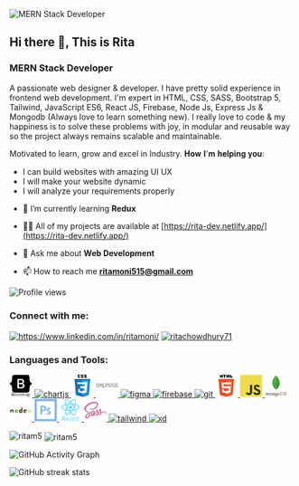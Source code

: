 ![MERN Stack Developer](https://media.istockphoto.com/id/1413761223/photo/young-asian-woman-watching-hologram-screens-business-technology.jpg?s=612x612&w=0&k=20&c=cpCEMZZl75d_s70VAuPqP4r-yu8vSoBv2LpvrEiH3Lg=)
## Hi there 👋, This is Rita
### MERN Stack Developer

A passionate web designer & developer. I have pretty solid experience in frontend web development.
I'm expert in HTML, CSS, SASS, Bootstrap 5, Tailwind, JavaScript ES6, React JS, Firebase, Node Js, Express Js & Mongodb (Always love to learn something new).
I really love to code & my happiness is to solve these problems with joy, in modular and reusable way so the project always remains scalable and maintainable.

Motivated to learn, grow and excel in Industry.
𝐇𝐨𝐰 𝐈'𝐦 𝐡𝐞𝐥𝐩𝐢𝐧𝐠 𝐲𝐨𝐮:
* I can build websites with amazing UI UX
* I will make your website dynamic
* I will analyze your requirements properly

- 🌱 I’m currently learning **Redux**

- 👨‍💻 All of my projects are available at [https://rita-dev.netlify.app/](https://rita-dev.netlify.app/)

- 💬 Ask me about **Web Development**

- 📫 How to reach me **ritamoni515@gmail.com**

![Profile views](https://gpvc.arturio.dev/RitaM5)  

<h3 align="left">Connect with me:</h3>
<p align="left">
<a href="https://linkedin.com/in/https://www.linkedin.com/in/ritamoni/" target="blank"><img align="center" src="https://raw.githubusercontent.com/rahuldkjain/github-profile-readme-generator/master/src/images/icons/Social/linked-in-alt.svg" alt="https://www.linkedin.com/in/ritamoni/" height="30" width="40" /></a>
<a href="https://instagram.com/ritachowdhury71" target="blank"><img align="center" src="https://raw.githubusercontent.com/rahuldkjain/github-profile-readme-generator/master/src/images/icons/Social/instagram.svg" alt="ritachowdhury71" height="30" width="40" /></a>
</p>

<h3 align="left">Languages and Tools:</h3>
<p align="left"> <a href="https://getbootstrap.com" target="_blank" rel="noreferrer"> <img src="https://raw.githubusercontent.com/devicons/devicon/master/icons/bootstrap/bootstrap-plain-wordmark.svg" alt="bootstrap" width="40" height="40"/> </a> <a href="https://www.chartjs.org" target="_blank" rel="noreferrer"> <img src="https://www.chartjs.org/media/logo-title.svg" alt="chartjs" width="40" height="40"/> </a> <a href="https://www.w3schools.com/css/" target="_blank" rel="noreferrer"> <img src="https://raw.githubusercontent.com/devicons/devicon/master/icons/css3/css3-original-wordmark.svg" alt="css3" width="40" height="40"/> </a> <a href="https://expressjs.com" target="_blank" rel="noreferrer"> <img src="https://raw.githubusercontent.com/devicons/devicon/master/icons/express/express-original-wordmark.svg" alt="express" width="40" height="40"/> </a> <a href="https://www.figma.com/" target="_blank" rel="noreferrer"> <img src="https://www.vectorlogo.zone/logos/figma/figma-icon.svg" alt="figma" width="40" height="40"/> </a> <a href="https://firebase.google.com/" target="_blank" rel="noreferrer"> <img src="https://www.vectorlogo.zone/logos/firebase/firebase-icon.svg" alt="firebase" width="40" height="40"/> </a> <a href="https://git-scm.com/" target="_blank" rel="noreferrer"> <img src="https://www.vectorlogo.zone/logos/git-scm/git-scm-icon.svg" alt="git" width="40" height="40"/> </a> <a href="https://www.w3.org/html/" target="_blank" rel="noreferrer"> <img src="https://raw.githubusercontent.com/devicons/devicon/master/icons/html5/html5-original-wordmark.svg" alt="html5" width="40" height="40"/> </a> <a href="https://developer.mozilla.org/en-US/docs/Web/JavaScript" target="_blank" rel="noreferrer"> <img src="https://raw.githubusercontent.com/devicons/devicon/master/icons/javascript/javascript-original.svg" alt="javascript" width="40" height="40"/> </a> <a href="https://www.mongodb.com/" target="_blank" rel="noreferrer"> <img src="https://raw.githubusercontent.com/devicons/devicon/master/icons/mongodb/mongodb-original-wordmark.svg" alt="mongodb" width="40" height="40"/> </a> <a href="https://nodejs.org" target="_blank" rel="noreferrer"> <img src="https://raw.githubusercontent.com/devicons/devicon/master/icons/nodejs/nodejs-original-wordmark.svg" alt="nodejs" width="40" height="40"/> </a> <a href="https://www.photoshop.com/en" target="_blank" rel="noreferrer"> <img src="https://raw.githubusercontent.com/devicons/devicon/master/icons/photoshop/photoshop-line.svg" alt="photoshop" width="40" height="40"/> </a> <a href="https://reactjs.org/" target="_blank" rel="noreferrer"> <img src="https://raw.githubusercontent.com/devicons/devicon/master/icons/react/react-original-wordmark.svg" alt="react" width="40" height="40"/> </a> <a href="https://sass-lang.com" target="_blank" rel="noreferrer"> <img src="https://raw.githubusercontent.com/devicons/devicon/master/icons/sass/sass-original.svg" alt="sass" width="40" height="40"/> </a> <a href="https://tailwindcss.com/" target="_blank" rel="noreferrer"> <img src="https://www.vectorlogo.zone/logos/tailwindcss/tailwindcss-icon.svg" alt="tailwind" width="40" height="40"/> </a> <a href="https://www.adobe.com/products/xd.html" target="_blank" rel="noreferrer"> <img src="https://cdn.worldvectorlogo.com/logos/adobe-xd.svg" alt="xd" width="40" height="40"/> </a> </p>

<p><img align="left" src="https://github-readme-stats.vercel.app/api/top-langs?username=ritam5&show_icons=true&locale=en&layout=compact" alt="ritam5" /></p>

<p>&nbsp;<img align="center" src="https://github-readme-stats.vercel.app/api?username=ritam5&show_icons=true&locale=en" alt="ritam5" /></p>

![GitHub Activity Graph](https://activity-graph.herokuapp.com/graph?username=RitaM5)  

![GitHub streak stats](https://streak-stats.demolab.com/?user=RitaM5) 
